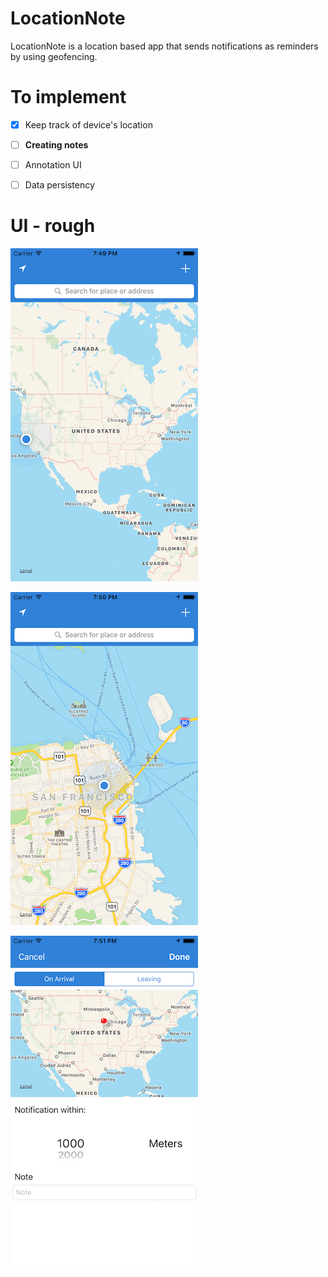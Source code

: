 # LocationNote

LocationNote is a location based app that sends notifications as reminders by using geofencing.

# To implement

- [x] Keep track of device's location


- [ ] __Creating notes__


- [ ] Annotation UI


- [ ] Data persistency
 
# UI - rough

![demo1](/images/demo1.png)


![demo2](/images/demo2.png)


![demo3](/images/demo3.png)




